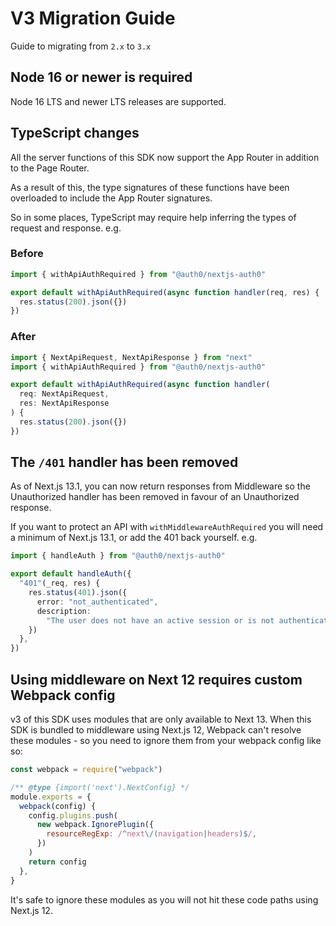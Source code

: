 # V3 Migration Guide

Guide to migrating from `2.x` to `3.x`

## Node 16 or newer is required

Node 16 LTS and newer LTS releases are supported.

## TypeScript changes

All the server functions of this SDK now support the App Router in addition to the Page Router.

As a result of this, the type signatures of these functions have been overloaded to include the App Router signatures.

So in some places, TypeScript may require help inferring the types of request and response. e.g.

### Before

```ts
import { withApiAuthRequired } from "@auth0/nextjs-auth0"

export default withApiAuthRequired(async function handler(req, res) {
  res.status(200).json({})
})
```

### After

```ts
import { NextApiRequest, NextApiResponse } from "next"
import { withApiAuthRequired } from "@auth0/nextjs-auth0"

export default withApiAuthRequired(async function handler(
  req: NextApiRequest,
  res: NextApiResponse
) {
  res.status(200).json({})
})
```

## The `/401` handler has been removed

As of Next.js 13.1, you can now return responses from Middleware so the Unauthorized handler has been removed in favour of an Unauthorized response.

If you want to protect an API with `withMiddlewareAuthRequired` you will need a minimum of Next.js 13.1, or add the 401 back yourself. e.g.

```ts
import { handleAuth } from "@auth0/nextjs-auth0"

export default handleAuth({
  "401"(_req, res) {
    res.status(401).json({
      error: "not_authenticated",
      description:
        "The user does not have an active session or is not authenticated",
    })
  },
})
```

## Using middleware on Next 12 requires custom Webpack config

v3 of this SDK uses modules that are only available to Next 13. When this SDK is bundled to middleware using Next.js 12, Webpack can't resolve these modules - so you need to ignore them from your webpack config like so:

```js
const webpack = require("webpack")

/** @type {import('next').NextConfig} */
module.exports = {
  webpack(config) {
    config.plugins.push(
      new webpack.IgnorePlugin({
        resourceRegExp: /^next\/(navigation|headers)$/,
      })
    )
    return config
  },
}
```

It's safe to ignore these modules as you will not hit these code paths using Next.js 12.
